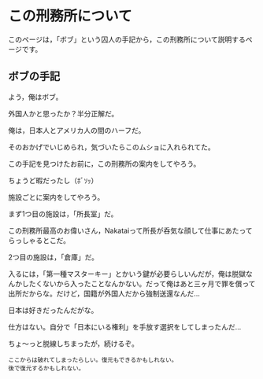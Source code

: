 # この刑務所について

このページは，「ボブ」という囚人の手記から，この刑務所について説明するページです。

## ボブの手記

よう，俺はボブ。

外国人かと思ったか？半分正解だ。

俺は，日本人とアメリカ人の間のハーフだ。

そのおかげでいじめられ，気づいたらこのムショに入れられてた。

この手記を見つけたお前に，この刑務所の案内をしてやろう。

ちょうど暇だったし（ﾎﾞｿｯ）

施設ごとに案内をしてやろう。

まず1つ目の施設は，「所長室」だ。

この刑務所最高のお偉いさん，Nakataiって所長が呑気な顔して仕事にあたってらっしゃるとこだ。

2つ目の施設は，「倉庫」だ。

入るには，「第一種マスターキー」とかいう鍵が必要らしいんだが，俺は脱獄なんかしたくないから入ったことなんかない。だって俺はあと三ヶ月で罪を償って出所だからな。だけど，国籍が外国人だから強制送還なんだ...

日本は好きだったんだがな。

仕方はない。自分で「日本にいる権利」を手放す選択をしてしまったんだ...

ちょ～っと脱線しちまったが，続けるぞ。

```plaintext
ここからは破れてしまったらしい。復元もできるかもしれない。
後で復元するかもしれない。
```
